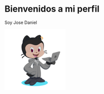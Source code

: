 <!DOCTYPE html>
<html lang="en">
<head>
    <meta charset="UTF-8">
    <meta name="viewport" content="width=device-width, initial-scale=1.0">
    <title>Document</title>
</head>
<body>
    <h1>Bienvenidos a mi perfil</h1>
    <p>Soy Jose Daniel</p>
    <img src="imagenes/octocat.png"  width="200">

</body>
</html>
